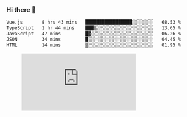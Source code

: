 ### Hi there 👋

<!--START_SECTION:waka-->

```txt
Vue.js       8 hrs 43 mins   █████████████████░░░░░░░░   68.53 %
TypeScript   1 hr 44 mins    ███▒░░░░░░░░░░░░░░░░░░░░░   13.65 %
JavaScript   47 mins         █▓░░░░░░░░░░░░░░░░░░░░░░░   06.26 %
JSON         34 mins         █░░░░░░░░░░░░░░░░░░░░░░░░   04.45 %
HTML         14 mins         ▒░░░░░░░░░░░░░░░░░░░░░░░░   01.95 %
```

<!--END_SECTION:waka-->

<figure><embed src="https://wakatime.com/share/@018c1236-80d1-4209-b291-9f1e9534668f/bb944d0f-92e3-48f1-94a5-d3c1d0ffe8d4.svg"></embed></figure>

<!--
**kraibse/kraibse** is a ✨ _special_ ✨ repository because its `README.md` (this file) appears on your GitHub profile.

Here are some ideas to get you started:

- 🔭 I’m currently working on ...
- 🌱 I’m currently learning ...
- 👯 I’m looking to collaborate on ...
- 🤔 I’m looking for help with ...
- 💬 Ask me about ...
- 📫 How to reach me: ...
- 😄 Pronouns: ...
- ⚡ Fun fact: ...
-->
